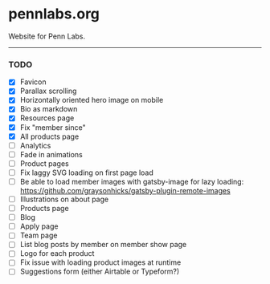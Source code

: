 # pennlabs.org

Website for Penn Labs.

---

### TODO

- [x] Favicon
- [x] Parallax scrolling
- [x] Horizontally oriented hero image on mobile
- [x] Bio as markdown
- [x] Resources page
- [x] Fix "member since"
- [x] All products page
- [ ] Analytics
- [ ] Fade in animations
- [ ] Product pages
- [ ] Fix laggy SVG loading on first page load
- [ ] Be able to load member images with gatsby-image for lazy loading: https://github.com/graysonhicks/gatsby-plugin-remote-images
- [ ] Illustrations on about page
- [ ] Products page
- [ ] Blog
- [ ] Apply page
- [ ] Team page
- [ ] List blog posts by member on member show page
- [ ] Logo for each product
- [ ] Fix issue with loading product images at runtime
- [ ] Suggestions form (either Airtable or Typeform?)
